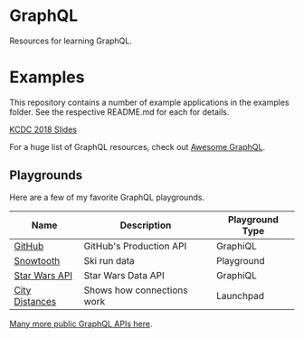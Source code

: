 # GraphQL

Resources for learning GraphQL.

# Examples

This repository contains a number of example applications in the examples folder. See the respective README.md for each for details.

[KCDC 2018 Slides](https://www.dropbox.com/s/6ud4se9d7kaxcsx/Why%20GraphQL.pptx?dl=0_)

For a huge list of GraphQL resources, check out [Awesome GraphQL](https://github.com/chentsulin/awesome-graphql). 

## Playgrounds

Here are a few of my favorite GraphQL playgrounds.

| Name | Description | Playground Type|
|---|---|---|
|[GitHub](https://developer.github.com/v4/explorer/)|GitHub's Production API|GraphiQL|
|[Snowtooth](http://snowtooth.herokuapp.com/playground)|Ski run data|Playground|
|[Star Wars API](https://graphql.org/swapi-graphql/)|Star Wars Data API|GraphiQL|
|[City Distances](https://launchpad.graphql.com/lk3qk3zq7q)|Shows how connections work | Launchpad|

[Many more public GraphQL APIs here](https://github.com/APIs-guru/graphql-apis).

